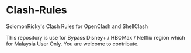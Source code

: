 # Clash-Rules
SolomonRicky's Clash Rules for OpenClash and ShellClash

This repository is use for Bypass Disney+ / HBOMax / Netflix region which for Malaysia User Only.
You are welcome to contribute.
